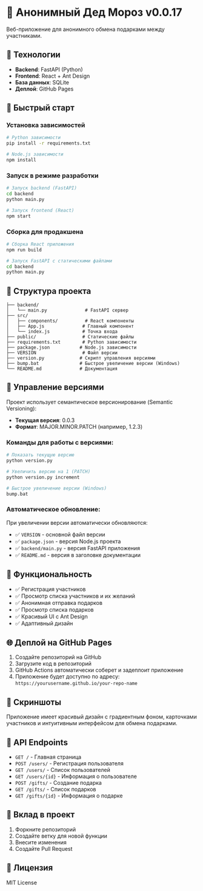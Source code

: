 # 🎅 Анонимный Дед Мороз v0.0.17

Веб-приложение для анонимного обмена подарками между участниками.

## 🚀 Технологии

- **Backend**: FastAPI (Python)
- **Frontend**: React + Ant Design
- **База данных**: SQLite
- **Деплой**: GitHub Pages

## 🚀 Быстрый старт

### Установка зависимостей

```bash
# Python зависимости
pip install -r requirements.txt

# Node.js зависимости
npm install
```

### Запуск в режиме разработки

```bash
# Запуск backend (FastAPI)
cd backend
python main.py

# Запуск frontend (React)
npm start
```

### Сборка для продакшена

```bash
# Сборка React приложения
npm run build

# Запуск FastAPI с статическими файлами
cd backend
python main.py
```

## 📁 Структура проекта

```
├── backend/
│   └── main.py              # FastAPI сервер
├── src/
│   ├── components/          # React компоненты
│   ├── App.js              # Главный компонент
│   └── index.js            # Точка входа
├── public/                 # Статические файлы
├── requirements.txt        # Python зависимости
├── package.json           # Node.js зависимости
├── VERSION                 # Файл версии
├── version.py             # Скрипт управления версиями
├── bump.bat               # Быстрое увеличение версии (Windows)
└── README.md              # Документация
```

## 🔢 Управление версиями

Проект использует семантическое версионирование (Semantic Versioning):

- **Текущая версия**: 0.0.3
- **Формат**: MAJOR.MINOR.PATCH (например, 1.2.3)

### Команды для работы с версиями:

```bash
# Показать текущую версию
python version.py

# Увеличить версию на 1 (PATCH)
python version.py increment

# Быстрое увеличение версии (Windows)
bump.bat
```

### Автоматическое обновление:

При увеличении версии автоматически обновляются:
- ✅ `VERSION` - основной файл версии
- ✅ `package.json` - версия Node.js проекта
- ✅ `backend/main.py` - версия FastAPI приложения
- ✅ `README.md` - версия в заголовке документации

## 🎯 Функциональность

- ✅ Регистрация участников
- ✅ Просмотр списка участников и их желаний
- ✅ Анонимная отправка подарков
- ✅ Просмотр списка подарков
- ✅ Красивый UI с Ant Design
- ✅ Адаптивный дизайн

## 🌐 Деплой на GitHub Pages

1. Создайте репозиторий на GitHub
2. Загрузите код в репозиторий
3. GitHub Actions автоматически соберет и задеплоит приложение
4. Приложение будет доступно по адресу: `https://yourusername.github.io/your-repo-name`

## 🎨 Скриншоты

Приложение имеет красивый дизайн с градиентным фоном, карточками участников и интуитивным интерфейсом для обмена подарками.

## 📝 API Endpoints

- `GET /` - Главная страница
- `POST /users/` - Регистрация пользователя
- `GET /users/` - Список пользователей
- `GET /users/{id}` - Информация о пользователе
- `POST /gifts/` - Создание подарка
- `GET /gifts/` - Список подарков
- `GET /gifts/{id}` - Информация о подарке

## 🤝 Вклад в проект

1. Форкните репозиторий
2. Создайте ветку для новой функции
3. Внесите изменения
4. Создайте Pull Request

## 📄 Лицензия

MIT License
